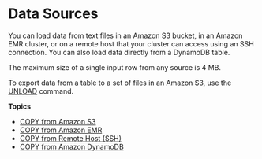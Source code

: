 # Data Sources<a name="copy-parameters-data-source"></a>

You can load data from text files in an Amazon S3 bucket, in an Amazon EMR cluster, or on a remote host that your cluster can access using an SSH connection\. You can also load data directly from a DynamoDB table\. 

The maximum size of a single input row from any source is 4 MB\. 

To export data from a table to a set of files in an Amazon S3, use the [UNLOAD](r_UNLOAD.md) command\. 

**Topics**
+ [COPY from Amazon S3](copy-parameters-data-source-s3.md)
+ [COPY from Amazon EMR](copy-parameters-data-source-emr.md)
+ [COPY from Remote Host \(SSH\)](copy-parameters-data-source-ssh.md)
+ [COPY from Amazon DynamoDB](copy-parameters-data-source-dynamodb.md)